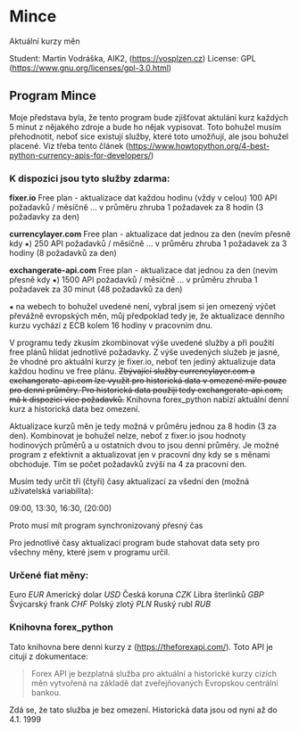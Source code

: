 # Mince

Aktuální kurzy měn

Student: Martin Vodráška, AIK2, (https://vosplzen.cz)
License: GPL (https://www.gnu.org/licenses/gpl-3.0.html)

## Program Mince

Moje představa byla, že tento program bude zjišťovat aktulání kurz každých 5 minut z nějakého zdroje a bude ho nějak vypisovat. Toto bohužel musím přehodnotit, neboť sice existují služby, které toto umožňují, ale jsou bohužel placené. Viz třeba tento článek  (https://www.howtopython.org/4-best-python-currency-apis-for-developers/)

### K dispozici jsou tyto služby zdarma:

**fixer.io**
Free plan - aktualizace dat každou hodinu (vždy v celou)
100 API požadavků / měsíčně ... v průměru zhruba 1 požadavek za 8 hodin (3 požadavky za den)

**currencylayer.com**
Free plan - aktualizace dat jednou za den (nevím přesně kdy ⁕)
250 API požadavků / měsíčně ... v průměru zhruba 1 požadavek za 3 hodiny (8 požadavků za den)

**exchangerate-api.com**
Free plan - aktualizace dat jednou za den (nevím přesně kdy ⁕)
1500 API požadavků / měsíčně ... v průměru zhruba 1 požadavek za 30 minut (48 požadavků za den)

⁕ na webech to bohužel uvedené není, vybral jsem si jen omezený výčet převážně evropských měn, můj předpoklad tedy je, že aktualizace denního kurzu vychází z ECB kolem 16 hodiny v pracovním dnu.

V programu tedy zkusím zkombinovat výše uvedené služby a při použití free plánů hlídat jednotlivé požadavky. Z výše uvedených služeb je jasné, že vhodné pro aktuální kurzy je fixer.io, neboť ten jediný aktualizuje data každou hodinu ve free plánu. ~~Zbývající služby currencylayer.com a exchangerate-api.com lze využít pro historická data v omezené míře pouze pro denní průměry. Pro historická data použiji tedy exchangerate-api.com, má k dispozici více požadavků.~~ Knihovna forex_python nabízí aktuální denní kurz a historická data bez omezení.

Aktualizace kurzů měn je tedy možná v průměru jednou za 8 hodin (3 za den). Kombinovat je bohužel nelze, neboť z fixer.io jsou hodnoty hodinových průměrů a u ostatních dvou to jsou denní průměry. Je možné program z efektivnit a aktualizovat jen v pracovní dny kdy se s měnami obchoduje. Tím se počet požadavků zvýší na 4 za pracovní den.

Musím tedy určit tři (čtyři) časy aktualizací za všední den (možná uživatelská variabilita):

09:00, 13:30, 16:30, (20:00)

Proto musí mít program synchronizovaný přesný čas

Pro jednotlivé časy aktualizací program bude stahovat data sety pro všechny měny, které jsem v programu určil.

### Určené fiat měny:

Euro *EUR*
Americký dolar *USD*
Česká koruna *CZK*
Libra šterlinků *GBP*
Švýcarský frank *CHF*
Polský zlotý *PLN*
Ruský rubl *RUB*

### Knihovna forex_python

Tato knihovna bere denni kurzy z (https://theforexapi.com/). Toto API je cituji z dokumentace:
> Forex API je bezplatná služba pro aktuální a historické kurzy cizích měn vytvořená na základě dat zveřejňovaných Evropskou centrální bankou.

Zdá se, že tato služba je bez omezení. Historická data jsou od nyní až do 4.1. 1999
